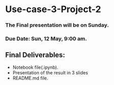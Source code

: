 # Use-case-3-Project-2
### The Final presentation will be on Sunday.
### Due Date: Sun, 12 May, 9:00 am.
## Final Deliverables:
 * Notebook file(.ipynb).
 * Presentation of the result in 3 slides
 * README.md file.
